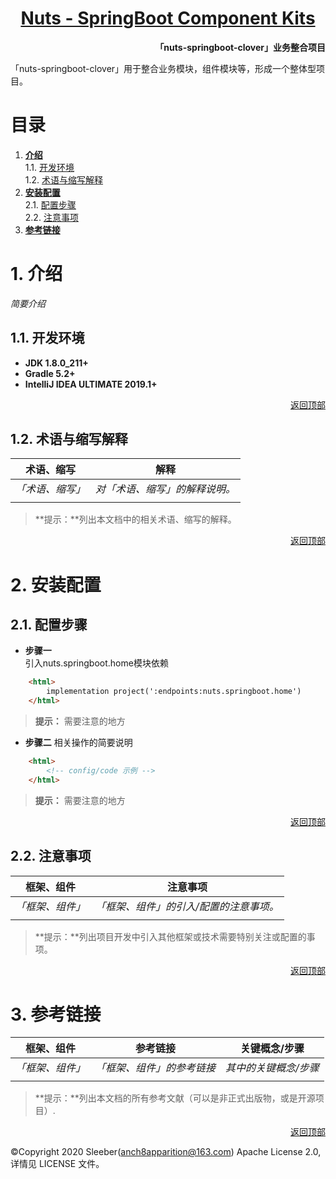 <h1 align="center"><a href="README.md">Nuts - SpringBoot Component Kits</a></h1>  

**<p align="right">「nuts-springboot-clover」业务整合项目</p>**
「nuts-springboot-clover」用于整合业务模块，组件模块等，形成一个整体型项目。 
# <a id="nav">目录</a>

1. **[介绍](#info)**  
    1.1. [开发环境](#dev)  
    1.2. [术语与缩写解释](#word)
2. **[安装配置](#config)**  
    2.1. [配置步骤](#step)  
    2.2. [注意事项](#focus) 
3. **[参考链接](#ref)** 

# <a id="info">1. 介绍</a>
*简要介绍*    

## <a id="dev">1.1. 开发环境</a>  
- **JDK 1.8.0_211+**
- **Gradle 5.2+**
- **IntelliJ IDEA ULTIMATE 2019.1+**

<p align="right"><a href="#">返回顶部</a></p>  

## <a id="word">1.2. 术语与缩写解释</a>  
| 术语、缩写 | 解释 |
| --- | --- |
| *「术语、缩写」* | *对「术语、缩写」的解释说明。* |
| | |
> **提示：**列出本文档中的相关术语、缩写的解释。

<p align="right"><a href="#">返回顶部</a></p>  

# <a id="config">2. 安装配置</a>
## <a id="step">2.1. 配置步骤</a>  

+ **步骤一**  
    引入nuts.springboot.home模块依赖
```html
    <html>
        implementation project(':endpoints:nuts.springboot.home')
    </html>
```  
> **提示：** 需要注意的地方  

+ **步骤二** 
    相关操作的简要说明
```html
    <html>
        <!-- config/code 示例 -->
    </html>
```  
> **提示：** 需要注意的地方  


<p align="right"><a href="#">返回顶部</a></p>  

## <a id="focus">2.2. 注意事项</a>
| 框架、组件 | 注意事项 |
| --- | --- |
| *「框架、组件」* | *「框架、组件」的引入/配置的注意事项。* |
| | |

> **提示：**列出项目开发中引入其他框架或技术需要特别关注或配置的事项。

<p align="right"><a href="#">返回顶部</a></p>  

# <a id="ref">3. 参考链接</a>  
| 框架、组件 | 参考链接 | 关键概念/步骤 |
| --- | --- | --- |
| *「框架、组件」* | *「框架、组件」的参考链接* |  *其中的关键概念/步骤* |
| | | |

> **提示：**列出本文档的所有参考文献（可以是非正式出版物，或是开源项目）.  

<p align="right"><a href="#">返回顶部</a></p>  

&copy;Copyright 2020 Sleeber(anch8apparition@163.com) Apache License 2.0, 详情见 LICENSE 文件。
